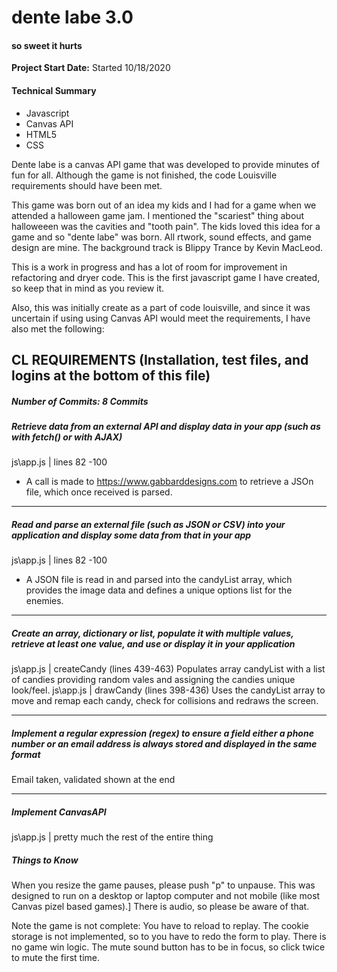 # dente labe 3.0
####  so sweet it hurts

**Project Start Date:** Started 10/18/2020

#### Technical Summary
  - Javascript
  - Canvas API
  - HTML5
  - CSS


Dente labe is a canvas API game that was developed to provide minutes of fun for all.  Although the game is not finished, the code Louisville requirements should have been met.

This game was born out of an idea my kids and I had for a game when we attended a halloween game jam.  I mentioned the "scariest" thing about halloweeen was the cavities and "tooth pain".  The kids loved this idea for a game and so "dente labe" was born.  All rtwork, sound effects, and game design are mine.  The background track is Blippy Trance by Kevin MacLeod.

This is a work in progress and has a lot of room for improvement in refactoring and dryer code.  This is the first javascript game I have created, so keep that in mind as you review it.  

Also, this was initially create as a part of code louisville, and since it was uncertain if using using Canvas API would meet the requirements, I have also met the following:

CL REQUIREMENTS (Installation, test files, and logins at the bottom of this file)
-------------
##### Number of Commits: 8 Commits


##### Retrieve data from an external API and display data in your app (such as with fetch() or with AJAX)
  js\app.js | lines 82 -100
  - A call is made to https://www.gabbarddesigns.com to retrieve a JSOn file, which once received is parsed.
 -------------

##### Read and parse an external file (such as JSON or CSV) into your application and display some data from that in your app

  js\app.js | lines 82 -100
  - A JSON file is read in and parsed into the candyList array, which provides the image data and defines a unique options list for the enemies.

 -------------

 ##### Create an array, dictionary or list, populate it with multiple values, retrieve at least one value, and use or display it in your application

  js\app.js | createCandy (lines 439-463)  Populates array candyList with a list of candies providing random vales and assigning the candies unique look/feel.
  js\app.js | drawCandy (lines 398-436)  Uses the candyList array to move and remap each candy, check for collisions and redraws the screen.

 -------------

##### Implement a regular expression (regex) to ensure a field either a phone number or an email address is always stored and displayed in the same format

Email taken, validated shown at the end

 -------------
##### Implement CanvasAPI
  js\app.js   |   pretty much the rest of the entire thing

##### Things to Know

When you resize the game pauses, please push "p" to unpause.
This was designed to run on a desktop or laptop computer and not mobile (like most Canvas pizel based games).]
There is audio, so please be aware of that.

Note the game is not complete:
 You have to reload to replay.
 The cookie storage is not implemented, so to you have to redo the form to play.
 There is no game win logic.
 The mute sound button has to be in focus, so click twice to mute the first time.

